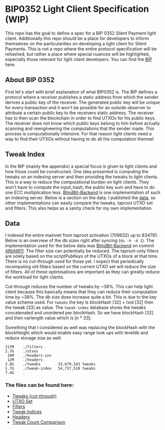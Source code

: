 # BIP0352 Light Client Specification (WIP)
This repo has the goal to define a spec for a BIP 0352 Silent Payment light client. 
Additionally this repo should be a place for developers to inform themselves on the particularities on developing a light client for Silent Payments. This is not a repo where the entire protocol specification will be rehashed, but rather a place where special nuances will be highlighted, especially those relevant for light client developers. You can find the [BIP](https://github.com/josibake/bips/blob/silent-payments-bip/bip-0352.mediawiki) here.

## About BIP 0352
First let's start with brief explanation of what BIP0352 is. The BIP defines a protocol where a receiver publishes a static address from which the sender derives a public key of the receiver. The generated public key will be unique for every transaction and it won't be possible for an outside observer to attribute a certain public key to the receivers static address. The receiver has to then scan the blockchain in order to find UTXOs for his public keys. The receiver does not know which public keys belong to him before actually scanning and reengineering the computations that the sender made. This process is computationally intensive. For that reason light clients need a way to find their UTXOs without having to do all the computation themsel

## Tweak Index
In the BIP (mainly the appendix) a special focus is given to light clients and how those could be constructed. One idea presented is computing the tweaks on an indexing server and then providing the tweaks to light clients. This is a way to reduce the computational burden on light clients. They won't have to compute the input_hash, the public key sum and have to do one ECC multiplication less. [BlindBit-Backend](https://github.com/setavenger/BlindBit-Backend/) is one implementation of such an indexing server. Below is a section on the data. I published the [data](#the-files-can-be-found-here), so other implementations can easily compare the tweaks, taproot UTXO set and filters. This also helps as a sanity check for my own implementation.

## Data
I indexed the entire mainnet from taproot activation (709632) up to 834761. Below is an overview of the db sizes right after syncing (`du -h -d 1`). The implementation used for the below data was [BlindBit-Backend](https://github.com/setavenger/BlindBit-Backend/) on commit [48bfd911](https://github.com/setavenger/BlindBit-Backend/commit/48bfd9117c51be3e2dc4804d0ef1c817ace1fcc9). 
The filter size can potentially be reduced. The taproot-only filters are solely based on the scriptPubKeys of the UTXOs of a block at that time. There is no cut-through used for those yet. I expect that periodically recomputing old filters based on the current UTXO set will reduce the size of filters. All of these  optimisations are important as they can greatly reduce the workload for light clients.

Cut-through reduces the number of tweaks by ~38%. This can help light client because this basically means that they can reduce their computation time by ~38%. The db size does increase quite a bit. This is due to the key value schema used. For `tweaks` the key is blockHash [32] + txid [32] then the tweak [33] as value. The `tweak-index` database stores the tweaks concatenated and unordered per blockHash. So we have blockHash [32] and then varlength value which is [n * 33]. 

Something that I considered as well was replacing the blockHash with the blockHeight which would enable easy range look ups with leveldb and reduce storage size as well. 

```plaintext
217M	./filters
2.7G	./utxos
 16M	./headers-inv
 12M	./headers
2.8G	./tweaks        33,679,543 tweaks 
1.7G	./tweak-index   54,737,510 tweaks
7.4G	.
```

### The files can be found here:
- [Tweaks (cut-through)](https://snb-public.fra1.cdn.digitaloceanspaces.com/BIP0352/Reference-Indices/blind-bit-2024-03-15/tweaks-1710486950.csv)
- [UTXO Set](https://snb-public.fra1.cdn.digitaloceanspaces.com/BIP0352/Reference-Indices/blind-bit-2024-03-15/utxos-1710486950.csv)
- [Filters](https://snb-public.fra1.cdn.digitaloceanspaces.com/BIP0352/Reference-Indices/blind-bit-2024-03-15/filters-1710486950.csv)
- [Tweak Indices](https://snb-public.fra1.cdn.digitaloceanspaces.com/BIP0352/Reference-Indices/blind-bit-2024-03-15/tweak-indices-1710486950.csv)
- [Headers](https://snb-public.fra1.cdn.digitaloceanspaces.com/BIP0352/Reference-Indices/blind-bit-2024-03-15/filters-1710486950.csv)
- [Tweak Count Comparison](https://snb-public.fra1.cdn.digitaloceanspaces.com/BIP0352/Reference-Indices/blind-bit-2024-03-15/tweak_counts_comparison-1710486950.csv)
